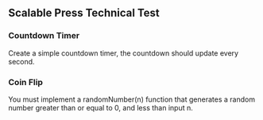 ## Scalable Press Technical Test

### Countdown Timer
  Create a simple countdown timer, the countdown should update every second.

### Coin Flip
  You must implement a randomNumber(n) function that generates a random number greater than or equal to 0, and less than input n.
